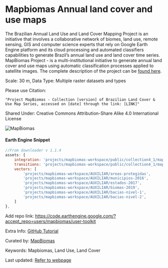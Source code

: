 # Mapbiomas Annual land cover and use maps

The Brazilian Annual Land Use and Land Cover Mapping Project is an initiative that involves a collaborative network of biomes, land use, remote sensing, GIS and computer science experts that rely on Google Earth Engine platform and its cloud processing and automated classifiers capabilities to generate Brazil’s annual land use and land cover time series. MapBiomas Project - is a multi-institutional initiative to generate annual land cover and use maps using automatic classification processes applied to satellite images. The complete description of the project can be [found here](http://mapbiomas.org).

Scale: 30 m,
Data Type: Multiple raster datasets and types

Please use Citation:
```
"Project MapBiomas - Collection [version] of Brazilian Land Cover & Use Map Series, accessed on [date] through the link: [LINK]"
```

Shared Under: Creative Commons Attribution-Share Alike 4.0 International License

![MapBiomas](https://user-images.githubusercontent.com/6677629/81698669-5300e800-9434-11ea-9c5f-e8bf9588e737.gif)

#### Earth Engine Snippet
```js
//From downloader v 1.1.4
assets: {
    integration: 'projects/mapbiomas-workspace/public/collection4_1/mapbiomas_collection41_integration_v1',
    transitions: 'projects/mapbiomas-workspace/public/collection4_1/mapbiomas_collection41_transitions_v1',
    vectors: [
        'projects/mapbiomas-workspace/AUXILIAR/areas-protegidas',
        'projects/mapbiomas-workspace/AUXILIAR/municipios-2016',
        'projects/mapbiomas-workspace/AUXILIAR/estados-2017',
        'projects/mapbiomas-workspace/AUXILIAR/biomas-2019',
        'projects/mapbiomas-workspace/AUXILIAR/bacias-nivel-1',
        'projects/mapbiomas-workspace/AUXILIAR/bacias-nivel-2',
    ]
},
```

Add repo link: https://code.earthengine.google.com/?accept_repo=users/mapbiomas/user-toolkit

Extra Info: [GitHub Tutorial](https://github.com/mapbiomas-brazil/user-toolkit)

Curated by: [MapBiomas](https://mapbiomas.org/)

Keywords: Mapbiomas, Land Use, Land Cover

Last updated: [Refer to webpage](https://mapbiomas.org/)
